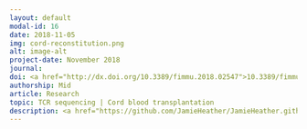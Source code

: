 ```yaml
---
layout: default
modal-id: 16
date: 2018-11-05
img: cord-reconstitution.png
alt: image-alt
project-date: November 2018
journal: 
doi: <a href="http://dx.doi.org/10.3389/fimmu.2018.02547">10.3389/fimmu.2018.02547</a>
authorship: Mid
article: Research
topic: TCR sequencing | Cord blood transplantation
description: <a href="https://github.com/JamieHeather/JamieHeather.github.io/raw/master/_pdfs/Gkazi_2018_FrontImmuno_Cord_Blood_Transplantation_TCRs.pdf.pdf">Download pdf</a><p>
---
```

